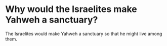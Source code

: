 # Why would the Israelites make Yahweh a sanctuary?

The Israelites would make Yahweh a sanctuary so that he might live among them.
